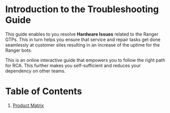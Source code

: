 # Introduction to the Troubleshooting Guide

This guide enables to you resolve **Hardware Issues** related to the Ranger GTPs. This in turn helps you ensure that service and repair tasks get done seamlessly at customer sites resulting in an increase of the uptime for the Ranger bots.

This is an online interactive guide that empowers you to follow the right path for RCA. This further makes you self-sufficient and reduces your dependency on other teams.

# Table of Contents
1. [Product Matrix](https://github.com/mridula-techwriter/greyorange-pke/blob/ac021f43754072d3f15bbfd108f987346195b08d/Doc_Manufacturing/Product%20Matrix.md)

